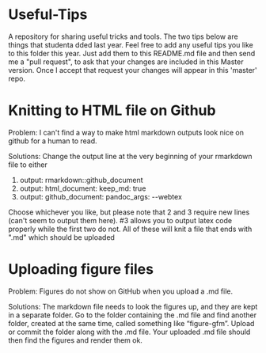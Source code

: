 # Useful-Tips
A repository for sharing useful tricks and tools. The two tips below are things that studenta dded last year. Feel free to add any useful tips you like to this folder this year. Just add them to this README.md file and then send me a "pull request", to ask that your changes are included in this Master version. Once I accept that request your changes will appear in this 'master' repo.


# Knitting to HTML file on Github
Problem: I can't find a way to make html markdown outputs look nice on github for a human to read.

Solutions:
Change the output line at the very beginning of your rmarkdown file to either
1. output: rmarkdown::github_document
2. output: 
  html_document:
    keep_md: true
3. output: 
  github_document:
    pandoc_args: --webtex
    
Choose whichever you like, but please note that 2 and 3 require new lines (can't seem to output them here). #3 allows you to output latex code properly while the first two do not. All of these will knit a file that ends with ".md" which should be uploaded

# Uploading figure files
Problem: Figures do not show on GitHub when you upload a .md file.

Solutions: The markdown file needs to look the figures up, and they are kept in a separate folder. Go to the folder containing the .md file and find another folder, created at the same time, called something like “figure-gfm”. Upload or commit the folder along with the .md file. Your uploaded .md file should then find the figures and render them ok.
